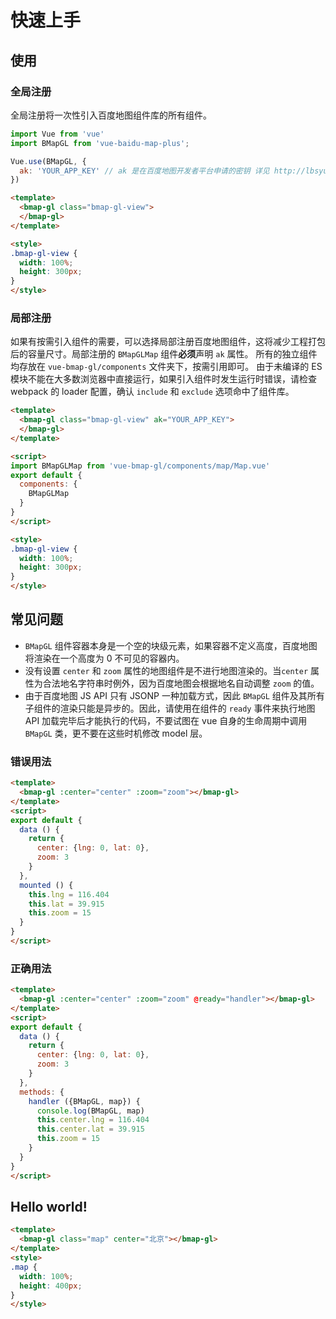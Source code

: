 # 快速上手

## 使用

### 全局注册

全局注册将一次性引入百度地图组件库的所有组件。

```javascript
import Vue from 'vue'
import BMapGL from 'vue-baidu-map-plus';

Vue.use(BMapGL, {
  ak: 'YOUR_APP_KEY' // ak 是在百度地图开发者平台申请的密钥 详见 http://lbsyun.baidu.com/apiconsole/key */
})
```

```html
<template>
  <bmap-gl class="bmap-gl-view">
  </bmap-gl>
</template>

<style>
.bmap-gl-view {
  width: 100%;
  height: 300px;
}
</style>
```

### 局部注册

如果有按需引入组件的需要，可以选择局部注册百度地图组件，这将减少工程打包后的容量尺寸。局部注册的 `BMapGLMap` 组件**必须**声明 `ak` 属性。
所有的独立组件均存放在 `vue-bmap-gl/components` 文件夹下，按需引用即可。
由于未编译的 ES 模块不能在大多数浏览器中直接运行，如果引入组件时发生运行时错误，请检查 webpack 的 loader 配置，确认 `include` 和 `exclude` 选项命中了组件库。

```html
<template>
  <bmap-gl class="bmap-gl-view" ak="YOUR_APP_KEY">
  </bmap-gl>
</template>

<script>
import BMapGLMap from 'vue-bmap-gl/components/map/Map.vue'
export default {
  components: {
    BMapGLMap
  }
}
</script>

<style>
.bmap-gl-view {
  width: 100%;
  height: 300px;
}
</style>
```

## 常见问题

- `BMapGL` 组件容器本身是一个空的块级元素，如果容器不定义高度，百度地图将渲染在一个高度为 0 不可见的容器内。
- 没有设置 `center` 和 `zoom` 属性的地图组件是不进行地图渲染的。当`center` 属性为合法地名字符串时例外，因为百度地图会根据地名自动调整 `zoom` 的值。
- 由于百度地图 JS API 只有 JSONP 一种加载方式，因此 `BMapGL` 组件及其所有子组件的渲染只能是异步的。因此，请使用在组件的 `ready` 事件来执行地图 API 加载完毕后才能执行的代码，不要试图在 vue 自身的生命周期中调用 `BMapGL` 类，更不要在这些时机修改 model 层。

### 错误用法

```html
<template>
  <bmap-gl :center="center" :zoom="zoom"></bmap-gl>
</template>
<script>
export default {
  data () {
    return {
      center: {lng: 0, lat: 0},
      zoom: 3
    }
  },
  mounted () {
    this.lng = 116.404
    this.lat = 39.915
    this.zoom = 15
  }
}
</script>
```

### 正确用法

```html
<template>
  <bmap-gl :center="center" :zoom="zoom" @ready="handler"></bmap-gl>
</template>
<script>
export default {
  data () {
    return {
      center: {lng: 0, lat: 0},
      zoom: 3
    }
  },
  methods: {
    handler ({BMapGL, map}) {
      console.log(BMapGL, map)
      this.center.lng = 116.404
      this.center.lat = 39.915
      this.zoom = 15
    }
  }
}
</script>
```

## Hello world!

```html
<template>
  <bmap-gl class="map" center="北京"></bmap-gl>
</template>
<style>
.map {
  width: 100%;
  height: 400px;
}
</style>
```

<doc-preview>
  <bmap-gl class="map" center="北京"></bmap-gl>
</doc-preview>
